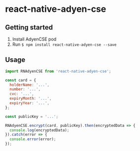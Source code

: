 
# react-native-adyen-cse

## Getting started

1. Install AdyenCSE pod
2. Run `$ npm install react-native-adyen-cse --save`

## Usage

```javascript
import RNAdyenCSE from 'react-native-adyen-cse';

const card = {
  holderName: '...',
  number: '...',
  cvc: '...',
  expiryMonth: '...',
  expiryYear: '...',
};

const publicKey = '...';

RNAdyenCSE.encrypt(card, publicKey).then(encryptedData => {
  console.log(encryptedData);
}).catch(error => {
  console.error(error);
});
```
  